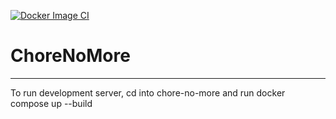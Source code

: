[![Docker Image CI](https://github.com/ChicoState/ChoreNoMore/actions/workflows/docker-image-build-workflow.yml/badge.svg)](https://github.com/ChicoState/ChoreNoMore/actions/workflows/docker-image-build-workflow.yml)

# ChoreNoMore
---
To run development server, cd into chore-no-more and run docker compose up --build
